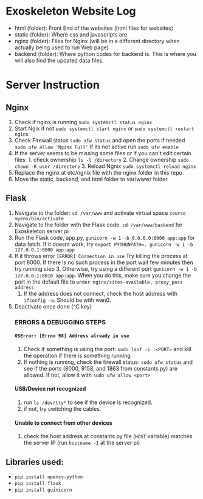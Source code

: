 # Exoskeleton Website Log
- html (folder): Front End of the websites (html files for websites)
- static (folder): Where css and javascripts are
- nginx (folder): Files for Nginx (will be in a different directory when actually being used to run Web page)
- backend (folder): Where python codes for backend is. This is where you will also find the updated data files.

# Server Instruction
## Nginx
1. Check if nginx is running `sudo systemctl status nginx`
2. Start Ngix if not `sudo systemctl start nginx` or `sudo systemctl restart nginx`
3. Check Firewall status `sudo ufw status` and open the ports if needed `sudo ufw allow 'Nginx Full'` If its not active run ```sudo ufw enable```
4. If the server seems to be missing some files or if you can't edit certain files:
       1. check ownership `ls -l /directory`
       2. Change ownership `sudo chown -R user /directory`
       3. Reload Ngnix `sudo systemctl reload nginx`
5. Replace the nginx at etc/ngnix file with the nginx folder in this repo.
6. Move the static, backend, and html folder to var/www/ folder. 

## Flask
1. Navigate to the folder: `cd /var/www` and activate virtual space `source myenv/bin/activate`
2. Navigate to the folder with the Flask code. `cd /var/www/backend` for Exoskeleton server pi
3. Run the Flask code, app.py, `gunicorn -w 1 -b 0.0.0.0:8000 app:app` for data fetch. If it doesnt work, try `export PYTHONPATH=.
   gunicorn -w 1 -b 127.0.0.1:8000 app:app`
5. If it throws error `[ERROR] Connection in use` Try killing the process at port 8000. If there is no such process in the port wait few minutes then try running step 3. Otherwise, try using a different port `gunicorn -w 1 -b 127.0.0.1:8010 app:app`. When you do this, make sure you change the port in the default file to `under nginx/sites-available, proxy_pass address`
   1. If the address does not connect, check the host address with `ifconfig -a`. Should be with wan0.
6. Deactivate once done (^C key)
   ### ERRORS & DEBUGGING STEPS ###
   #### `OSError: [Errno 98] Address already in use` ####
   1. Check if something is using the port: `sudo lsof -i :<PORT>` and kill the operation if there is something running
   2. If nothing is running, check the firewall status: `sudo ufw status` and see if the ports (8000, 9158, and 1863 from constants.py) are allowed. If not, allow it with `sudo ufw allow <port>`
   #### USB/Device not recognized ####
   1. run `ls /dev/tty*` to see if the device is recognized.
   2. if not, try switching the cables.
   #### Unable to connect from other devices ####
   1. check the host address at constants.py file (`HOST` variable) matches the server IP (run `hostname -I` at the server pi)

## Libraries used:
- `pip install opencv-python`
- `pip install flask`
- `pip install guinicorn`
